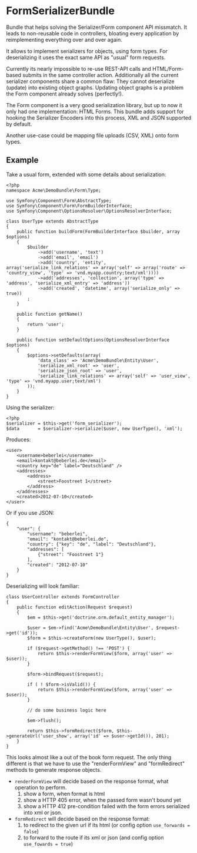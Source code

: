 # FormSerializerBundle

Bundle that helps solving the Serializer/Form component API missmatch. It leads to non-reusable
code in controllers, bloating every application by reimplementing everything over
and over again.

It allows to implement serializers for objects, using form types. For deserializing
it uses the exact same API as "usual" form requests.

Currently its nearly impossible to re-use REST-API calls and HTML/Form-based submits
in the same controller action. Additionally all the current serializer components share a
common flaw: They cannot deserialize (update) into existing object graphs. Updating 
object graphs is a problem the Form component already solves (perfectly!).

The Form component is a very good serialization library, but up to now it only
had one implementation: HTML Forms. This bundle adds support for hooking
the Serializer Encoders into this process, XML and JSON supported by default.

Another use-case could be mapping file uploads (CSV, XML) onto form types.

## Example

Take a usual form, extended with some details about serialization:

    <?php
    namespace Acme\DemoBundle\Form\Type;

    use Symfony\Component\Form\AbstractType;
    use Symfony\Component\Form\FormBuilderInterface;
    use Symfony\Component\OptionsResolver\OptionsResolverInterface;

    class UserType extends AbstractType
    {
        public function buildForm(FormBuilderInterface $builder, array $options)
        {
            $builder
                ->add('username', 'text')
                ->add('email', 'email')
                ->add('country', 'entity', array('serialize_link_relations' => array('self' => array('route' => 'country_view', 'type' => 'vnd.myapp.country;text/xml'))))
                ->add('addresses', 'collection', array('type' => 'address', 'serialize_xml_entry' => 'address'))
                ->add('created', 'datetime', array('serialize_only' => true))
            ;
        }

        public function getName()
        {
            return 'user';
        }

        public function setDefaultOptions(OptionsResolverInterface $options)
        {
            $options->setDefaults(array(
                'data_class' => 'Acme\DemoBundle\Entity\User',
                'serialize_xml_root' => 'user',
                'serialize_json_root' => 'user',
                'serialize_link_relations' => array('self' => 'user_view', 'type' => 'vnd.myapp.user;text/xml')
            ));
        }
    }

Using the serializer:

    <?php
    $serializer = $this->get('form_serializer');
    $data       = $serializer->serialize($user, new UserType(), 'xml');

Produces:

    <user>
        <username>beberlei</username>
        <email>kontakt@beberlei.de</email>
        <country key="de" label="Deutschland" />
        <addresses>
            <address>
                <street>Foostreet 1</street>
            </address>
        </addresses>
        <created>2012-07-10</created>
    </user>

Or if you use JSON:

    {
        "user": {
            "username": "beberlei",
            "email": "kontakt@beberlei.de",
            "country": {"key": "de", "label": "Deutschland"},
            "addresses": [
                {"street": "Foostreet 1"}
            ],
            "created": "2012-07-10"
        }
    }

Deserializing will look familiar:

    class UserController extends FormController
    {
        public function editAction(Request $request)
        {
            $em = $this->get('doctrine.orm.default_entity_manager');

            $user = $em->find('Acme\DemoBundle\Entity\User', $request->get('id'));
            $form = $this->createForm(new UserType(), $user);

            if ($request->getMethod() !== 'POST') {
                return $this->renderFormView($form, array('user' => $user));
            }

            $form->bindRequest($request);

            if ( ! $form->isValid()) {
                return $this->renderFormView($form, array('user' => $user));
            }

            // do some business logic here

            $em->flush();

            return $this->formRedirect($form, $this->generateUrl('user_show', array('id' => $user->getId()), 201);
        }
    }

This looks almost like a out of the book form request. The only thing different
is that we have to use the "renderFormView" and "formRedirect" methods to generate
response objects.

- `renderFormView` will decide based on the response format, what operation to perform.
    1. show a form, when format is html
    2. show a HTTP 405 error, when the passed form wasn't bound yet
    3. show a HTTP 412 pre-condition failed with the form errors serialized into xml or json.
- `formRedirect` will decide based on the response format:
    1. to redirect to the given url if its html (or config option `use_forwards = false`)
    2. to forward to the route if its xml or json (and config option `use_fowards = true`)

